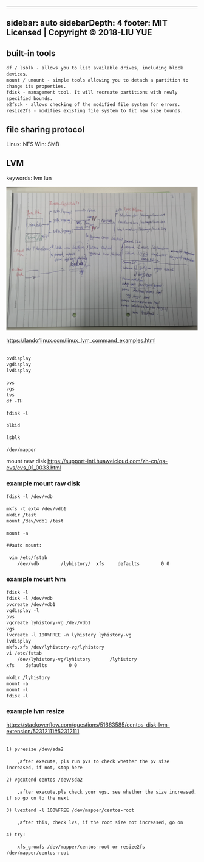 
---
sidebar: auto
sidebarDepth: 4
footer: MIT Licensed | Copyright © 2018-LIU YUE
---

## built-in tools

```
df / lsblk - allows you to list available drives, including block devices.
mount / umount - simple tools allowing you to detach a partition to change its properties.
fdisk - management tool. It will recreate partitions with newly specified bounds.
e2fsck - allows checking of the modified file system for errors.
resize2fs - modifies existing file system to fit new size bounds.
```

## file sharing protocol

Linux: NFS
Win: SMB

## LVM
keywords:
lvm lun


![](/docs/docs_image/software/linux/linux_disk_lvm01.jpg)

https://landoflinux.com/linux_lvm_command_examples.html
```

pvdisplay
vgdisplay
lvdisplay

pvs
vgs
lvs
df -TH

fdisk -l

blkid

lsblk

/dev/mapper

```

mount new disk
https://support-intl.huaweicloud.com/zh-cn/qs-evs/evs_01_0033.html

### example mount raw disk
```
fdisk -l /dev/vdb

mkfs -t ext4 /dev/vdb1
mkdir /test
mount /dev/vdb1 /test

mount -a

##auto mount:

 vim /etc/fstab
    /dev/vdb        /lyhistory/  xfs     defaults        0 0

```
### example mount lvm
```
fdisk -l
fdisk -l /dev/vdb
pvcreate /dev/vdb1
vgdisplay -l
pvs
vgcreate lyhistory-vg /dev/vdb1
vgs
lvcreate -l 100%FREE -n lyhistory lyhistory-vg
lvdisplay
mkfs.xfs /dev/lyhistory-vg/lyhistory
vi /etc/fstab
    /dev/lyhistory-vg/lyhistory       /lyhistory                    xfs    defaults        0 0

mkdir /lyhistory
mount -a
mount -l
fdisk -l
```

### example lvm resize
https://stackoverflow.com/questions/51663585/centos-disk-lvm-extension/52312111#52312111

```

1) pvresize /dev/sda2

    ,after execute, pls run pvs to check whether the pv size increased, if not, stop here

2) vgextend centos /dev/sda2

    ,after execute,pls check your vgs, see whether the size increased, if so go on to the next

3) lvextend -l 100%FREE /dev/mapper/centos-root

    ,after this, check lvs, if the root size not increased, go on

4) try:

    xfs_growfs /dev/mapper/centos-root or resize2fs /dev/mapper/centos-root

```


<disqus/>